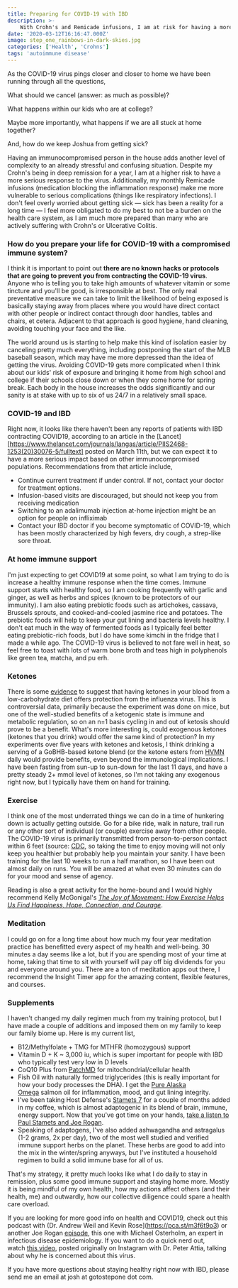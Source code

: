 ```yaml
---
title: Preparing for COVID-19 with IBD
description: >-
    With Crohn's and Remicade infusions, I am at risk for having a more severe response to the coronavirus. This is how I'm preparing for COVID-19 in my house and my life.
date: '2020-03-12T16:16:47.000Z'
image: step_one_rainbows-in-dark-skies.jpg
categories: ['Health', 'Crohns']
tags: 'autoimmune disease'
---
```


As the COVID-19 virus pings closer and closer to home we have been running through all the questions,

What should we cancel (answer: as much as possible)?

What happens within our kids who are at college?

Maybe more importantly, what happens if we are all stuck at home together?

And, how do we keep Joshua from getting sick?

Having an immunocompromised person in the house adds another level of complexity to an already stressful and confusing situation. Despite my Crohn's being in deep remission for a year, I am at a higher risk to have a more serious response to the virus. Additionally, my monthly Remicade infusions (medication blocking the inflammation response) make me more vulnerable to serious complications (things like respiratory infections). I don't feel overly worried about getting sick — sick has been a reality for a long time — I feel more obligated to do my best to not be a burden on the health care system, as I am much more prepared than many who are actively suffering with Crohn's or Ulcerative Colitis.

### How do you prepare your life for COVID-19 with a compromised immune system?

I think it is important to point out **there are no known hacks or protocols that are going to prevent you from contracting the COVID-19 virus**. Anyone who is telling you to take high amounts of whatever vitamin or some tincture and you'll be good, is irresponsible at best. The only real preventative measure we can take to limit the likelihood of being exposed is basically staying away from places where you would have direct contact with other people or indirect contact through door handles, tables and chairs, et cetera. Adjacent to that approach is good hygiene, hand cleaning, avoiding touching your face and the like.

The world around us is starting to help make this kind of isolation easier by canceling pretty much everything, including postponing the start of the MLB baseball season, which may have me more depressed than the idea of getting the virus. Avoiding COVID-19 gets more complicated when I think about our kids' risk of exposure and bringing it home from high school and college if their schools close down or when they come home for spring break. Each body in the house increases the odds significantly and our sanity is at stake with up to six of us 24/7 in a relatively small space.

### COVID-19 and IBD

Right now, it looks like there haven't been any reports of patients with IBD contracting COVID19, according to an article in the [Lancet][https://www.thelancet.com/journals/langas/article/PIIS2468-1253(20)30076-5/fulltext] posted on March 11th, but we can expect it to have a more serious impact based on other immunocompromised populations. Recommendations from that article include,

- Continue current treatment if under control. If not, contact your doctor for treatment options.
- Infusion-based visits are discouraged, but should not keep you from receiving medication
- Switching to an adalimumab injection at-home injection might be an option for people on infliximab
- Contact your IBD doctor if you become symptomatic of COVID-19, which has been mostly characterized by high fevers, dry cough, a strep-like sore throat.

### At home immune support

I'm just expecting to get COVID19 at some point, so what I am trying to do is increase a healthy immune response when the time comes. Immune support starts with healthy food, so I am cooking frequently with garlic and ginger, as well as herbs and spices (known to be protectors of our immunity). I am also eating prebiotic foods such as artichokes, cassava, Brussels sprouts, and cooked-and-cooled jasmine rice and potatoes. The prebiotic foods will help to keep your gut lining and bacteria levels healthy. I don't eat much in the way of fermented foods as I typically feel better eating prebiotic-rich foods, but I do have some kimchi in the fridge that I made a while ago. The COVID-19 virus is believed to not fare well in heat, so feel free to toast with lots of warm bone broth and teas high in polyphenols like green tea, matcha, and pu erh.

### Ketones

There is some [evidence](https://www.sciencedaily.com/releases/2019/11/191115190327.htm) to suggest that having ketones in your blood from a low-carbohydrate diet offers protection from the influenza virus. This is controversial data, primarily because the experiment was done on mice, but one of the well-studied benefits of a ketogenic state is immune and metabolic regulation, so on an n=1 basis cycling in and out of ketosis should prove to be a benefit. What's more interesting is, could exogenous ketones (ketones that you drink) would offer the same kind of protection? In my experiments over five years with ketones and ketosis, I think drinking a serving of a GoBHB-based ketone blend (or the ketone esters from [HVMN](https://hvmn.com/products/ketone-ester) daily would provide benefits, even beyond the immunological implications. I have been fasting from sun-up to sun-down for the last 11 days, and have a pretty steady 2+ mmol level of ketones, so I'm not taking any exogenous right now, but I typically have them on hand for training.

### Exercise

I think one of the most underrated things we can do in a time of hunkering down is actually getting outside. Go for a bike ride, walk in nature, trail run or any other sort of individual (or couple) exercise away from other people. The COVID-19 virus is primarily transmitted from person-to-person contact within 6 feet (source: [CDC](https://www.cdc.gov/coronavirus/2019-ncov/about/transmission.html), so taking the time to enjoy moving will not only keep you healthier but probably help you maintain your sanity. I have been training for the last 10 weeks to run a half marathon, so I have been out almost daily on runs. You will be amazed at what even 30 minutes can do for your mood and sense of agency.

Reading is also a great activity for the home-bound and I would highly recommend Kelly McGonigal's *[The Joy of Movement: How Exercise Helps Us Find Happiness, Hope, Connection, and Courage](https://bookshop.org/books/the-joy-of-movement-how-exercise-helps-us-find-happiness-hope-connection-and-courage)*.

### Meditation

I could go on for a long time about how much my four year meditation practice has benefitted every aspect of my health and well-being. 30 minutes a day seems like a lot, but if you are spending most of your time at home, taking that time to sit with yourself will pay off big dividends for you and everyone around you. There are a ton of meditation apps out there, I recommend the Insight Timer app for the amazing content, flexible features, and courses.

### Supplements

I haven't changed my daily regimen much from my training protocol, but I have made a couple of additions and imposed them on my family to keep our family biome up. Here is my current list,

- B12/Methylfolate + TMG for MTHFR (homozygous) support
- Vitamin D + K ~ 3,000 iu, which is super important for people with IBD who typically test very low in D levels
- CoQ10 Plus from [PatchMD](https://www.patchmd.com/coq10-plus-topical-patch.html) for mitochondrial/cellular health
- Fish Oil with naturally formed triglycerides (this is really important for how your body processes the DHA). I get the [Pure Alaska Omega](https://www.purealaskaomega.com) salmon oil for inflammation, mood, and gut lining integrity.
- I've been taking Host Defense's [Stamets 7](https://hostdefense.com/products/stamets-7-capsules) for a couple of months added in my coffee, which is almost adaptogenic in its blend of brain, immune, energy support. Now that you've got time on your hands, [take a listen to Paul Stamets and Joe Rogan](https://pca.st/bi8anks8).
- Speaking of adaptogens, I've also added ashwagandha and astragalus (1-2 grams, 2x per day), two of the most well studied and verified immune support herbs on the planet. These herbs are good to add into the mix in the winter/spring anyways, but I've instituted a household regimen to build a solid immune base for all of us.

That's my strategy, it pretty much looks like what I do daily to stay in remission, plus some good immune support and staying home more. Mostly it is being mindful of my own health, how my actions affect others (and their health, me) and outwardly, how our collective diligence could spare a health care overload.

If you are looking for more good info on health and COVID19, check out this podcast with (Dr. Andrew Weil and Kevin Rose](https://pca.st/m3f6t9o3) or another Joe Rogan [episode](https://pca.st/zswrawfv), this one with Michael Osterholm, an expert in infectious disease epidemiology. If you want to do a quick nerd out, watch [this video](https://www.youtube.com/watch?v=cDlBTGIvXxU), posted originally on Instagram with Dr. Peter Attia, talking about why he is concerned about this virus.

If you have more questions about staying healthy right now with IBD, please send me an email at josh at gotostepone dot com.
